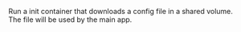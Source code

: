 Run a init container that downloads a config file in a shared volume.  
The file will be used by the main app.
